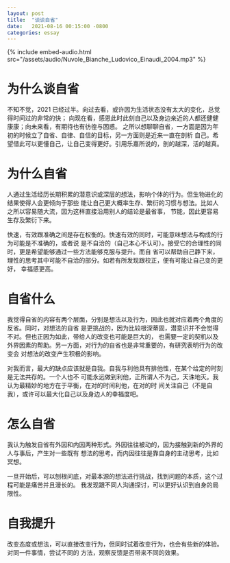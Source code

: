 ```yaml
---
layout: post
title:  "谈谈自省"
date:   2021-08-16 00:15:00 -0800
categories: essay
---
```


{% include embed-audio.html src="/assets/audio/Nuvole_Bianche_Ludovico_Einaudi_2004.mp3" %}

# 为什么谈自省
不知不觉，2021 已经过半。向过去看，或许因为生活状态没有太大的变化，总觉得时间过的非常的快；
向现在看，感恩此时此刻自己以及身边亲近的人都还健健康康；向未来看，有期待也有彷徨与困惑。
之所以想聊聊自省，一方面是因为年初的时候立了自省、自律、自信的目标，另一方面则是近来一直在剖析
自己。希望借此可以更懂自己，让自己变得更好。引用乐嘉所说的，剖的越深，活的越真。

# 为什么自省
人通过生活经历长期积累的潜意识或深层的想法，影响个体的行为。但生物进化的结果使得人会更倾向于那些
能让自己更大概率生存、繁衍的习惯与想法。比如人之所以容易随大流，因为这样直接沿用别人的结论是最省事，
节能，因此更容易生存及繁衍下来。

快速，有效跟准确之间是存在权衡的。快速有效的同时，可能意味想法与构成的行为可能是不准确的，或者说
是不自洽的（自己本心不认可）。接受它的合理性的同时，更是希望能够通过一些方法能够克服与提升。而自
省可以帮助自己静下来，理性的思考其中可能不自洽的部分。如若有所发现跟校正，便有可能让自己变的更好，
幸福感更高。

# 自省什么
我觉得自省的内容有两个层面，分别是想法以及行为，因此也就对应着两个角度的反省。同时，对想法的自省
是更挑战的，因为比较根深蒂固，潜意识并不会觉得不对。但也正因为如此，带给人的改变也可能是巨大的，
也需要一定的契机以及外界因素的帮助。另一方面，对行为的自省也是非常重要的，有研究表明行为的改变会
对想法的改变产生积极的影响。

对我而言，最大的缺点应该就是自我。自我与利他具有排他性，在某个给定的时刻是无法共存的。一个人也不
可能永远做到利他，正所谓人不为己，天诛地灭。我认为最精妙的地方在于平衡，在对的时间利他，在对的时
间关注自己（不是自我），或许可以最大化自己以及身边人的幸福度吧。

# 怎么自省
我认为触发自省有外因和内因两种形式。外因往往被动的，因为接触到新的外界的人与事后，产生对一些既有
想法的思考。而内因往往是靠自身的主动思考，比如冥想。

一旦开始后，可以刨根问底，对最本源的想法进行挑战，找到问题的本质，这个过程可能是痛苦并且漫长的。
我发现跟不同人沟通探讨，可以更好认识到自身的局限性。

# 自我提升
改变态度或想法，可以直接改变行为，但同时试着改变行为，也会有些新的体验。对同一件事情，尝试不同的
方法，观察反馈是否带来不同的效果。
